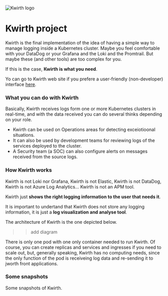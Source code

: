 ![Kwirth logo](https://jfvilaspersonal.github.io/kwirth/_media/kwirth-logo-20.png)
# Kwirth project
Kwirth is the final implementation of the idea of having a simple way to manage logging inside a Kubernetes cluster. Maybe you feel comfortable with your DataDog or your Grafana and the Loki and the Promtrail. But maybe these (and other tools) are too complex for you.

If this is the case, **Kwirth is what you need**.

Yo can go to Kwirth web site if you prefere a user-friendly (non-developer) interface [here](https://jfvilaspersonal.github.io/kwirth).
### What you can do with Kwirth
Basically, Kwirth receives logs form one or more Kubernetes clusters in real-time, and with the data received you can do several thinks depending on your role.

  - Kwirth can be used on Operations areas for detecting exceiotioonal situations.
  - It can also be used by development teams for reviewing logs of the services deployed to the cluster.
  - A Security team (a SOC) can also configure alerts on messages received from the source logs.

### How Kwirth works
Kwirth is not Loki nor Grafana, Kwirth is not Elastic, Kwirth is not DataDog, Kwirth is not Azure Log Analytics... Kwirth is not an APM tool.

Kwirth just **shows the right logging information to the user that needs it**.

It is important to undertand that Kwirth does not store any logging information, it is just a **log visualization and analyse tool**.

The architecture of Kwirth is the one depicted below.

>>add diagram

There is only one pod with one only container needed to run Kwirth. Of course, you can create replicas and services and ingresses if you need to scale out, but, generally speaking, Kwirth has no computing needs, since the only function of the pod is receiveing log data and re-sending it to jworth front applications.

### Some snapshots
Some snapshots of Kwirth.
